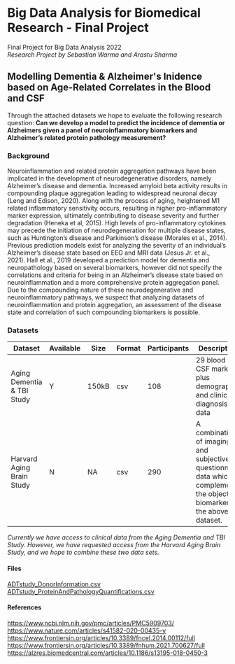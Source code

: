 
# Big Data Analysis for Biomedical Research - Final Project
Final Project for Big Data Analysis 2022  
*Research Project by Sebastian Warma and Arastu Sharma*
## Modelling Dementia & Alzheimer's Inidence based on Age-Related Correlates in the  Blood and CSF
Through the attached datasets we hope to evaluate the following research question: 
**Can we develop a model to predict the incidence of dementia or Alzheimers given a panel of neuroinflammatory biomarkers and Alzheimer’s related protein pathology measurement?**

### Background
Neuroinflammation and related protein aggregation pathways have been implicated in the development of neurodegenerative disorders, namely Alzheimer’s disease and dementia. Increased amyloid beta activity results in compounding plaque aggregation leading to widespread neuronal decay (Leng and Edison, 2020). Along with the process of aging, heightened M1 related inflammatory sensitivity occurs, resulting in higher pro-inflammatory marker expression, ultimately contributing to disease severity and further degradation (Heneka et al, 2015). High levels of pro-inflammatory cytokines may precede the initiation of neurodegeneration for multiple disease states, such as Huntington’s disease and Parkinson’s disease (Morales et al., 2014). Previous prediction models exist for analyzing the severity of an individual’s Alzheimer’s disease state based on EEG and MRI data (Jesus Jr. et al., 2021). Hall et al., 2019 developed a prediction model for dementia and neuropathology based on several biomarkers, however did not specify the correlations and criteria for being in an Alzheimer’s disease state based on neuroinflammation and a more comprehensive protein aggregation panel. Due to the compounding nature of these neurodegenerative and neuroinflammatory pathways, we suspect that analyzing datasets of neuroinflammation and protein aggregation, an assessment of the disease state and correlation of such compounding biomarkers is possible.


### Datasets
| Dataset | Available | Size | Format | Participants | Description |
| - | -- | ------------ | ----- | ------ | -------------- |
| Aging Dementia & TBI Study | Y | 150kB | csv | 108 | 29 blood and CSF markers plus demographic and clinical diagnosis data |
| Harvard Aging Brain Study | N | NA | csv | 290 | A combination of imaging and subjective questionnaire data which complements the objective biomarkers in the above dataset.|


*Currently we have access to clinical data from the Aging Dementia and TBI Study. However, we have requested access from the Harvard Aging Brain Study, and we hope to combine these two data sets.*


#### Files
[ADTstudy_DonorInformation.csv](https://github.com/Sebastian-Warma/Big-Data-Analysis-Final-Project/files/8481882/DonorInformation.csv)  
[ADTstudy_ProteinAndPathologyQuantifications.csv](https://github.com/Sebastian-Warma/Big-Data-Analysis-Final-Project/files/8481884/ProteinAndPathologyQuantifications.csv)

#### References
https://www.ncbi.nlm.nih.gov/pmc/articles/PMC5909703/  
https://www.nature.com/articles/s41582-020-00435-y  
https://www.frontiersin.org/articles/10.3389/fncel.2014.00112/full  
https://www.frontiersin.org/articles/10.3389/fnhum.2021.700627/full  
https://alzres.biomedcentral.com/articles/10.1186/s13195-018-0450-3   
